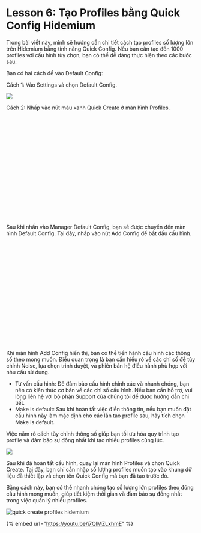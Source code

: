 # Lesson 6: Tạo Profiles bằng Quick Config Hidemium

Trong bài viết này, mình sẽ hướng dẫn chi tiết cách tạo profiles số lượng lớn trên Hidemium bằng tính năng Quick Config. Nếu bạn cần tạo đến 1000 profiles với cấu hình tùy chọn, bạn có thể dễ dàng thực hiện theo các bước sau:

Bạn có hai cách để vào Default Config:

Cách 1: Vào Settings và chọn Default Config.

![](http://education.hidemium.io/wp-content/uploads/2024/04/19.png)

Cách 2: Nhấp vào nút màu xanh Quick Create ở màn hình Profiles.

![](data:image/svg+xml,%3Csvg%20xmlns='http://www.w3.org/2000/svg'%20viewBox='0%200%201920%201038'%3E%3C/svg%3E)

Sau khi nhấn vào Manager Default Config, bạn sẽ được chuyển đến màn hình Default Config. Tại đây, nhấp vào nút Add Config để bắt đầu cấu hình.

![](data:image/svg+xml,%3Csvg%20xmlns='http://www.w3.org/2000/svg'%20viewBox='0%200%201920%201039'%3E%3C/svg%3E)

Khi màn hình Add Config hiển thị, bạn có thể tiến hành cấu hình các thông số theo mong muốn. Điều quan trọng là bạn cần hiểu rõ về các chỉ số để tùy chỉnh Noise, lựa chọn trình duyệt, và phiên bản hệ điều hành phù hợp với nhu cầu sử dụng.

* Tư vấn cấu hình: Để đảm bảo cấu hình chính xác và nhanh chóng, bạn nên có kiến thức cơ bản về các chỉ số cấu hình. Nếu bạn cần hỗ trợ, vui lòng liên hệ với bộ phận Support của chúng tôi để được hướng dẫn chi tiết.
* Make is default: Sau khi hoàn tất việc điền thông tin, nếu bạn muốn đặt cấu hình này làm mặc định cho các lần tạo profile sau, hãy tích chọn Make is default.

Việc nắm rõ cách tùy chỉnh thông số giúp bạn tối ưu hóa quy trình tạo profile và đảm bảo sự đồng nhất khi tạo nhiều profiles cùng lúc.

![](http://education.hidemium.io/wp-content/uploads/2024/04/22.png)

Sau khi đã hoàn tất cấu hình, quay lại màn hình Profiles và chọn Quick Create. Tại đây, bạn chỉ cần nhập số lượng profiles muốn tạo vào khung dữ liệu đã thiết lập và chọn tên Quick Config mà bạn đã tạo trước đó.

Bằng cách này, bạn có thể nhanh chóng tạo số lượng lớn profiles theo đúng cấu hình mong muốn, giúp tiết kiệm thời gian và đảm bảo sự đồng nhất trong việc quản lý nhiều profiles.

![quick create profiles hidemium](http://education.hidemium.io/wp-content/uploads/2024/04/quick-create-profiles-hidemium-1024x452.png)

&#x20;

{% embed url="https://youtu.be/j7QlMZLxhmE" %}
